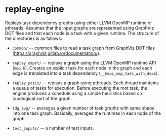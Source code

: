 # replay-engine
Replays task dependency graphs using either LLVM OpenMP runtime or pthreads. Assumes that the input graphs are
represented using GraphViz DOT files and that each node is a task with a given runtime. The strucure of the directories 
is as follows:

* `common/` -- common files to read a task graph from GraphViz DOT files (https://graphviz.gitlab.io/documentation/).

* `replay_omprt/` -- replays a graph using the LLVM OpenMP runtime API (`kmp.h`). Creates an explicit task 
   for each node in the graph and each edge is translated into a task dependency (`__kmpc_omp_task_with_deps`). 

* `replay_posix/` -- replays a graph using pthreads. Each thread maintains a queue of tasks for execution. Before executing
   the root task, the engine produces a schedule using a simple heuristics based on topological sort of the graph.

* `tdg_avg/` -- averages a given number of task graphs with same shape into one task graph. Basically, averages the 
   runtimes in each node of the graph.

* `test_inputs/` -- a number of test inputs.
